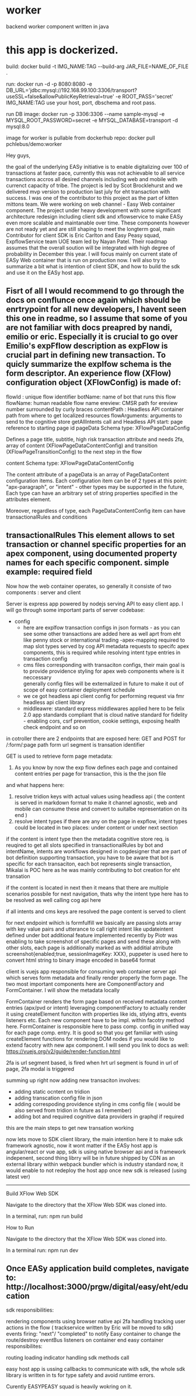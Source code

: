# worker
backend worker component written in java

# this app is dockerized.

build:
docker build -t IMG_NAME:TAG --build-arg JAR_FILE=NAME_OF_FILE .

run:
docker run -d -p 8080:8080 -e DB_URL='jdbc:mysql://192.168.99.100:3306/transport?useSSL=false&allowPublicKeyRetrieval=true' -e ROOT_PASS='secret' IMG_NAME:TAG
use your host, port, dbschema and root pass.

run DB image:
docker run  -p 3306:3306 --name sample-mysql -e MYSQL_ROOT_PASSWORD=secret -e MYSQL_DATABASE=transport -d mysql:8.0

image for worker is pullable from dockerhub repo: docker pull pchlebus/demo:worker



Hey guys,

the goal of the underlying EASy initiative is to enable digitalizing over 100 of transactions at faster pace, currently this was not achievable to all service transactions
accros all desired channels including web and mobile with currenct capacity of tribe. The project is led by Scot Brocklehurst and we delivered mvp version to production
last july for eht transaction with success. I was one of the contributor to this project as the part of kitten mittons team. We were working on web channel - Easy Web container component.
The project under heavy development with some significant architecture redesign including client sdk and xflowservice to make EASy even more scalable and maintanable over time.
These components however are not ready yet and are still shaping to meet the longterm goal, main Contributor for client SDK is Eric Carlton and Easy Peasy squad, ExpflowService team UOE team led by Nayan Patel.
Their roadmap assumes that the overall soution will be integrated with high degree of probability in December this year.
I will focus mainly on current state of EASy Web container that is run on production now. I will also try to summarize a bit what is intention of client SDK, and how to build the sdk and 
use it on the EASy host app.

Fisrt of all I would recommend to go through the docs on conflunce once again which should be enrtrypoint for all new developers, I havent seen this one in readme, so I assume that some of you
are not familiar with docs preapred by nandi, emilio or eric. Especially it is crucial to go over Emilio's expFflow description as expFlow is crucial part in defining new transaction.
To quicly summarize the explfow schema is the form descriptor.
An experience flow (XFlow) configuration object (XFlowConfig) is made of:
--------------------------------------------------------------------------------------------
flowId : unique flow identifier
botName: name of bot that runs this flow
flowName: human readable flow name
ereview: CMSR path for ereview number surrounded by curly braces
contentPath : Headless API container path from where to get localized resources
flowArguments: arguments to send to the cognitive store getAllIntents call and Headless API 
start: page reference to starting page id
pageData
Schema type: XFlowPageDataConfig

Defines a page title, subtitle, high risk transaction attribute and needs 2fa, array of content (XFlowPageDataContentConfig) and  transition (XFlowPageTransitionConfig) to the next step in the flow

content
Schema type: XFlowPageDataContentConfig

The content attribute of a pageData is an array of PageDataContent configuration items. Each configuration item can be of 2 types at this point: "apx-paragraph", or "intent" - other types may be supported in the future,
 Each type can have an arbitrary set of string properties specified in the attributes element.

Moreover, regardless of type, each PageDataContentConfig item can have transactionalRules and conditions 

transactionalRules
This element allows to set transaction or channel specific properties for an apex component, using documented property names for each specific component. simple example: required field
-----------------------------------------------------------------------------------------------------------

Now how the web container operates, so generally it consiste of two components : server and client

Server is express app powered by nodejs serving API to easy client app. I will go through some important parts of server codebase:


- config 
  - here are explfow transaction configs in json formats - as you can see some other transactions are added here as well aprt from eht like penny stock or international trading
  -apex-mapping required to map slot types served by cog API metadata requests to specifc apex components, this is required while resolving intent type entries in transaction config
  - cms files corresponding with transaciton configs, their main goal is to provide providence styling for apex web components where is it neccessary  
  generally config files will be externalized in future to make it out of scope of easy container deployment schedule
   - we ce got headless api client config for performing request via fmr headless api client library
   - middleawre: standard express middlewares applied here to be felix 2.0 app standards compliant that is cloud native standard for fidelity - enabling cors, csrf prevention, cookie settings, exposing health check endpoint and so on
   
   
 in cotroller there are 2  endpoints that are exposed here: GET and POST for /:form/:page path    form url segment is transation identifier

GET is used to retrieve form page metadata:
1. As you  know by now the exp flow defines each page and contained content entries per page for transaction, this is the the json file

and what happens here:
1.  resolve tridion keys with actual values using headless api ( the content is served in markdown format to make it channel agnostic, web and mobile can consume these and convert to suitalbe representation on its end )
2. resolve intent types if there are any on the page in expflow, intent types could be located in two places: 
 under content or under next section
 
if the content is intent type then the metadata cognitive store req. is reuqired to get all slots specified in transactionalRules by bot and intentName, intents are workflows designed in cogdesigner
that are part of bot definition supporting transaction, you have to be aware that bot is specific for each transaciton, each bot represents single transaction, Mikalai is POC here as he was mainly contributing
to bot creation for eht transation

if the content is located in next then it means that there are multiple scenarios possbile for next navigation, thats why the intent type here has to be resolved as well calling cog api here

if all intents and cms keys are resolved the page content is served to client


for next endpoint wihich is formfulfill we basically are passing slots array with key value pairs and utterance to call right intent like  updateintent defined under bot
additional feature implemented recently by Piotr was enabling to take screenshot of specific pages and send these along with other slots,
each page is additionally marked as with additial atrribute screenshot{enabled;true, sessionImageKey: XXX}, puppeter is used here to convert html string to binary image encoded in base64 format


client is vuejs app responsible for consuming web container server api which serves form metadata and finally render properly the form page. The two most important components
here are ComponentFactory and FormContainer.  I will show the metadata locally

FormContainer renders the form page based on received metadata content entries (apx/pvd or intent) leveraging componentFactory to actually render it using createElement funciton with properties like ids, stlying attrs, events listeners etc. Each new component have to be impl. within facotry method here. FormContainer is responsible here to pass comp. config in unified way for each page comp. entry.  It is good so that you get familiar with using createElement functions for rendering DOM nodes if you would like to 
extend facotry with new apx component.
I will send you link to docs as well: https://vuejs.org/v2/guide/render-function.html   


2fa is url segment based, is fired when hrt url segment is found in url of page, 2fa modal is triggered          

summing up right now adding new transaciton involves:
- adding static ocntent on tridion
- adding transcation config file in json
- adding correspoding providence styling in cms config file ( would be also served from tridion in future as I remember)
- adding bot and required cognitive data providers in graphql if required

this are the main steps to get new transation working

now lets move to SDK client library, the main intention here it to make sdk framework agnostic, now it wont matter if the EASy host app is angular/react or vue app, sdk is using native browser api and is framework indepenent,
second thing librry will be in future shipped by CDN as an external library within webpack bundler which is industry standard now, it would enable to not redeploy the host app once new sdk is released (using latest ver)

------------------------------------------------------------------------------------------


Build XFlow Web SDK

Navigate to the directory that the XFlow Web SDK was cloned into.

In a terminal, run: npm run build

How to Run

Navigate to the directory that the XFlow Web SDK was cloned into.

In a terminal run: npm run dev

Once EASy application build completes, navigate to: http://localhost:3000/prgw/digital/easy/eht/education
---------------------------------------------------------------------------------------------------------------

sdk responsibilities:

rendering components using browser native api
2fa handling
tracking user actions in the flow ( trackservice written by Eric will be moved to sdk)
events firing:  "next"/ "completed" to notify Easy container to change the route/destroy eventBus listeners on container end
easy container responsibilites:

routing
loading indicator handling
sdk methods call


easy host app is ussing callbacks to communicate with sdk, the whole sdk library is written in ts for type safety and avoid runtime errors.

Curently EASYPEASY squad is heavily wokring on it.

